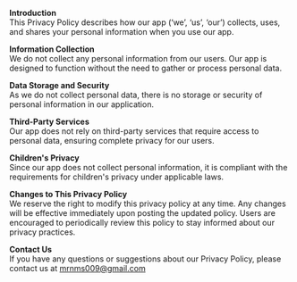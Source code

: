 **Introduction**  
This Privacy Policy describes how our app (‘we’, ‘us’, ‘our’) collects, uses, and shares your personal information when you use our app.

**Information Collection**  
We do not collect any personal information from our users. Our app is designed to function without the need to gather or process personal data.

**Data Storage and Security**  
As we do not collect personal data, there is no storage or security of personal information in our application.

**Third-Party Services**  
Our app does not rely on third-party services that require access to personal data, ensuring complete privacy for our users.

**Children's Privacy**  
Since our app does not collect personal information, it is compliant with the requirements for children's privacy under applicable laws.

**Changes to This Privacy Policy**  
We reserve the right to modify this privacy policy at any time. Any changes will be effective immediately upon posting the updated policy. Users are encouraged to periodically review this policy to stay informed about our privacy practices.

**Contact Us**  
If you have any questions or suggestions about our Privacy Policy, please contact us at mrnms009@gmail.com
